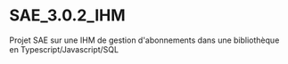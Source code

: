 # SAE_3.0.2_IHM
Projet SAE sur une IHM de gestion d'abonnements dans une bibliothèque en Typescript/Javascript/SQL
